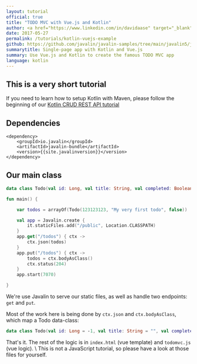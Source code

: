 ```yaml
---
layout: tutorial
official: true
title: "TODO MVC with Vue.js and Kotlin"
author: <a href="https://www.linkedin.com/in/davidaase" target="_blank">David Åse</a>
date: 2017-05-27
permalink: /tutorials/kotlin-vuejs-example
github: https://github.com/javalin/javalin-samples/tree/main/javalin5/javalin-vuejs-example
summarytitle: Single-page app with Kotlin and Vue.js
summary: Use Vue.js and Kotlin to create the famous TODO MVC app
language: kotlin
---
```


## This is a very short tutorial

If you need to learn how to setup Kotlin with Maven, please
follow the beginning of our [Kotlin CRUD REST API tutorial](/tutorials/simple-kotlin-example)

## Dependencies
~~~markup
<dependency>
    <groupId>io.javalin</groupId>
    <artifactId>javalin-bundle</artifactId>
    <version>{{site.javalinversion}}</version>
</dependency>
~~~

## Our main class

~~~kotlin
data class Todo(val id: Long, val title: String, val completed: Boolean)

fun main() {

    var todos = arrayOf(Todo(123123123, "My very first todo", false))

    val app = Javalin.create {
        it.staticFiles.add("/public", Location.CLASSPATH)
    }
    app.get("/todos") { ctx ->
        ctx.json(todos)
    }
    app.put("/todos") { ctx ->
        todos = ctx.bodyAsClass()
        ctx.status(204)
    }
    app.start(7070)

}
~~~

We're use Javalin to serve our static files, as well as
handle two endpoints: `get` and `put`.

Most of the work here is being done by `ctx.json` and `ctx.bodyAsClass`,
which map a Todo data-class:

~~~kotlin
data class Todo(val id: Long = -1, val title: String = "", val completed: Boolean = false)
~~~

That's it. The rest of the logic is in `index.html` (vue template)
and `todomvc.js` (vue logic). \\
This is not a JavaScript tutorial, so please have a look at those files for yourself.
